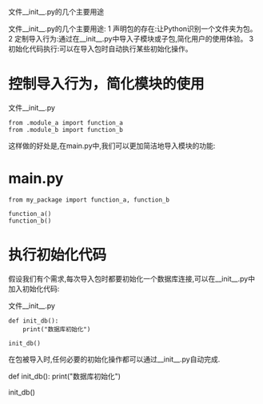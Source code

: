 文件__init__.py的几个主要用途

文件__init__.py的几个主要用途:
1 声明包的存在:让Python识别一个文件夹为包。
2 定制导入行为:通过在__init__.py中导入子模块或子包,简化用户的使用体验。
3 初始化代码执行:可以在导入包时自动执行某些初始化操作。

# 控制导入行为，简化模块的使用
文件__init__.py
~~~
from .module_a import function_a
from .module_b import function_b
~~~
这样做的好处是,在main.py中,我们可以更加简洁地导入模块的功能:
# main.py
~~~
from my_package import function_a, function_b

function_a()
function_b()

~~~
# 执行初始化代码

假设我们有个需求,每次导入包时都要初始化一个数据库连接,可以在__init__.py中加入初始化代码:

文件__init__.py
~~~
def init_db():
    print("数据库初始化")

init_db()
~~~
在包被导入时,任何必要的初始化操作都可以通过__init__.py自动完成.

def init_db():
    print("数据库初始化")
    
init_db()

